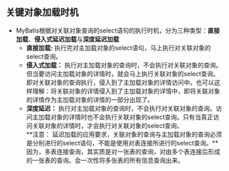 ## 关键对象加载时机
* MyBatis根据对关联对象查询的select语句的执行时机，分为三种类型：**直接加载**、**侵入式延迟加载**与**深度延迟加载**
  *  **直接加载:** 执行完对主加载对象的select语句，马上执行对关联对象的select查询。
  *  **侵入式加载：** 执行对主加载对象的查询时，不会执行对关联对象的查询。但当要访问主加载对象的详情时，就会马上执行关联对象的select查询。即对关联对象的查询执行，侵入到了主加载对象的详情访问中。也可以这样理解：将关联对象的详情侵入到了主加载对象的详情中，即将关联对象的详情作为主加载对象的详情的一部分出现了。
  *  **深度延迟：** 执行对主加载对象的查询时，不会执行对关联对象的查询。访问主加载对象的详情时也不会执行关联对象的select查询。只有当真正访问关联对象的详情时，才会执行对关联对象的select查询。<br>
**注意： 延迟加载的应用要求，关联对象的查询与主加载对象的查询必须是分别进行的select语句，不能是使用对表连接所进行的select查询。**因为，多表连接查询，其实质是对一张表的查询，对由多个表连接后形成的一张表的查询。会一次性将多张表的所有信息查询出来。
